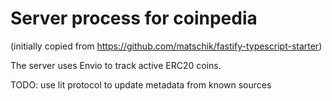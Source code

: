 # Server process for coinpedia

(initially copied from https://github.com/matschik/fastify-typescript-starter)

The server uses Envio to track active ERC20 coins.

TODO: use lit protocol to update metadata from known sources